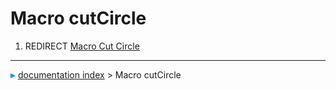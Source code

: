 # Macro cutCircle
1.  REDIRECT [Macro Cut Circle](Macro_Cut_Circle.md)



---
![](images/Right_arrow.png) [documentation index](../README.md) > Macro cutCircle
